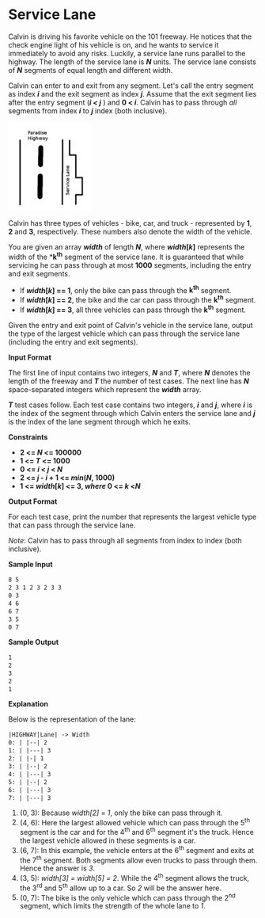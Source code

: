 # Service Lane

Calvin is driving his favorite vehicle on the 101 freeway. He notices that the check engine light of his vehicle is on, and he wants to service it immediately to avoid any risks. Luckily, a service lane runs parallel to the highway. The length of the service lane is ***N*** units. The service lane consists of ***N*** segments of equal length and different width.

Calvin can enter to and exit from any segment. Let's call the entry segment as index ***i*** and the exit segment as index ***j***. Assume that the exit segment lies after the entry segment (***i < j*** ) and **0 < *i***. Calvin has to pass through *all* segments from index ***i*** to ***j*** index (both inclusive).

<img src="images\Image1.PNG" style="zoom:80%;" />

Calvin has three types of vehicles - bike, car, and truck - represented by **1**, **2** and **3**, respectively. These numbers also denote the width of the vehicle.

You are given an array ***width*** of length ***N***, where ***width*[*k*]** represents the width of the ***k<sup>th</sup>** segment of the service lane. It is guaranteed that while servicing he can pass through at most **1000** segments, including the entry and exit segments.

- If ***width*[*k*] == 1**, only the bike can pass through the **k<sup>th</sup>** segment.
- If ***width*[*k*] == 2**, the bike and the car can pass through the **k<sup>th</sup>** segment.
- If ***width*[*k*] == 3**, all three vehicles can pass through the **k<sup>th</sup>** segment.

Given the entry and exit point of Calvin's vehicle in the service lane, output the type of the largest vehicle which can pass through the service lane (including the entry and exit segments).

**Input Format**

The first line of input contains two integers, ***N*** and ***T***, where ***N*** denotes the length of the freeway and ***T*** the number of test cases. The next line has ***N*** space-separated integers which represent the ***width*** array.

***T*** test cases follow. Each test case contains two integers, ***i*** and ***j***, where ***i*** is the index of the segment through which Calvin enters the service lane and ***j*** is the index of the lane segment through which he exits.

**Constraints**

- **2 <= *N* <= 100000**
- **1 <= *T* <= 1000**
- **0 <= *i* < *j* < *N***
- **2 <= *j - i* + 1 <= *min*(*N*, 1000)**
- **1 <= *width*[*k*] <= 3, *where* 0 <= *k* <*N***

**Output Format**

For each test case, print the number that represents the largest vehicle type that can pass through the service lane.

*Note*: Calvin has to pass through all segments from index to index (both inclusive).

**Sample Input**

```
8 5
2 3 1 2 3 2 3 3
0 3
4 6
6 7
3 5
0 7
```
**Sample Output**

```
1
2
3
2
1
```
**Explanation**

Below is the representation of the lane:

```
|HIGHWAY|Lane| -> Width
0: | |--| 2
1: | |---| 3
2: | |-| 1
3: | |--| 2
4: | |---| 3
5: | |--| 2
6: | |---| 3
7: | |---| 3
```
1. (0, 3): Because *width[2] = 1*, only the bike can pass through it.
2. (4, 6): Here the largest allowed vehicle which can pass through the 5<sup>th</sup> segment is the car and for the 4<sup>th</sup> and 6<sup>th</sup> segment it's the truck. Hence the largest vehicle allowed in these segments is a car.
3. (6, 7): In this example, the vehicle enters at the 6<sup>th</sup> segment and exits at the 7<sup>th</sup> segment. Both segments allow even trucks to pass through them. Hence the answer is *3*.
4. (3, 5): *width[3] = width[5] = 2*. While the 4<sup>th</sup> segment allows the truck, the 3<sup>rd</sup> and 5<sup>th</sup> allow up to a car. So *2* will be the answer here.
5. (0, 7): The bike is the only vehicle which can pass through the 2<sup>nd</sup> segment, which limits the strength of the whole lane to *1*.

